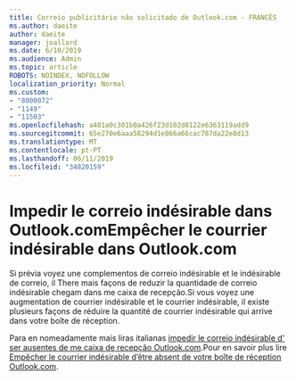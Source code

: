 ```yaml
---
title: Correio publicitário não solicitado de Outlook.com - FRANCÊS
ms.author: daeite
author: daeite
manager: joallard
ms.date: 6/10/2019
ms.audience: Admin
ms.topic: article
ROBOTS: NOINDEX, NOFOLLOW
localization_priority: Normal
ms.custom:
- "8000072"
- "1149"
- "11503"
ms.openlocfilehash: a401a0c301b0a426f23d102d0122e6363119add9
ms.sourcegitcommit: 65e270e6aaa58294d1e866a66cac787da22e8d13
ms.translationtype: MT
ms.contentlocale: pt-PT
ms.lasthandoff: 06/11/2019
ms.locfileid: "34820159"
---
```

# <a name="empcher-le-courrier-indsirable-dans-outlookcom"></a><span data-ttu-id="31947-102">Impedir le correio indésirable dans Outlook.com</span><span class="sxs-lookup"><span data-stu-id="31947-102">Empêcher le courrier indésirable dans Outlook.com</span></span>

<span data-ttu-id="31947-103">Si prévia voyez une complementos de correio indésirable et le indésirable de correio, il There mais façons de reduzir la quantidade de correio indésirable chegam dans me caixa de recepção.</span><span class="sxs-lookup"><span data-stu-id="31947-103">Si vous voyez une augmentation de courrier indésirable et le courrier indésirable, il existe plusieurs façons de réduire la quantité de courrier indésirable qui arrive dans votre boîte de réception.</span></span>

<span data-ttu-id="31947-104">Para en nomeadamente mais liras italianas [impedir le correio indésirable d' ser ausentes de me caixa de recepção Outlook.com](https://support.office.com/fr-fr/article/a3ece97b-82f8-4a5e-9ac3-e92fa6427ae4).</span><span class="sxs-lookup"><span data-stu-id="31947-104">Pour en savoir plus lire [Empêcher le courrier indésirable d’être absent de votre boîte de réception Outlook.com](https://support.office.com/fr-fr/article/a3ece97b-82f8-4a5e-9ac3-e92fa6427ae4).</span></span>